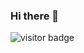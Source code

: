 ### Hi there 👋
![visitor badge](https://visitor-badge.glitch.me/badge?page_id=jwenjian.visitor-badge)
